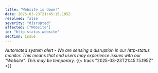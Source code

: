 ```yaml
---
title: "Website is down!"
date: 2025-03-23T21:45:15.195Z
resolved: false
severity: "disrupted"
affected: ["Website"]
id: "http-status-website"
section: issue
---
```


**Automated system alert* - We are sensing a disruption in our http-status monitor. This means that end users may experience issues with our "Website". This may be temporary.* {{< track "2025-03-23T21:45:15.195Z" >}}

